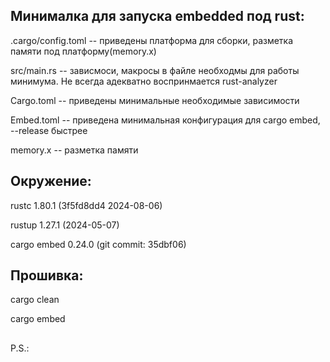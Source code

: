 ## Минималка для запуска embedded под rust:

.cargo/config.toml -- приведены платформа для сборки, разметка памяти под платформу(memory.x)

src/main.rs -- зависмоси, макросы в файле необходмы для работы минимума. Не всегда адекватно воспринмается rust-analyzer

Cargo.toml -- приведены минимальные необходимые зависимости

Embed.toml -- приведена минимальная конфигурация для cargo embed, --release быстрее

memory.x -- разметка памяти

## Окружение:

rustc 1.80.1 (3f5fd8dd4 2024-08-06)

rustup 1.27.1 (2024-05-07)

cargo embed 0.24.0 (git commit: 35dbf06)

## Прошивка:

cargo clean

cargo embed

## 

P.S.: